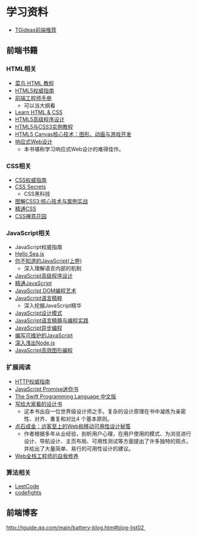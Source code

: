 # 学习资料

* [TGideas前端推荐](http://tguide.qq.com/main/battery-book.htm)

## 前端书籍

### HTML相关
* [菜鸟 HTML 教程](http://www.runoob.com/html/html-tutorial.html)
* [HTML5权威指南](https://item.jd.com/11380424.html)
* [前端工程师手册](https://leohxj.gitbooks.io/front-end-database/content/html-and-css-basic/index.html)
    - 可以当大纲看
* [Learn HTML & CSS](https://learn.shayhowe.com/)
* [HTML5高级程序设计](https://item.jd.com/1173826620.html)
* [HTML5与CSS3实例教程](https://item.jd.com/11515311.html)
* [HTML5 Canvas核心技术：图形、动画与游戏开发](https://item.jd.com/11231175.html)
* [响应式Web设计](https://item.jd.com/12116654.html)
	- 本书堪称学习响应式Web设计的难得佳作。

### CSS相关

* [CSS权威指南](https://item.jd.com/10100250.html)
* [CSS Secrets](https://item.jd.com/17169391325.html)
	- CSS黑科技
* [图解CSS3:核心技术与案例实战](https://item.jd.com/11494721.html)
* [精通CSS](https://item.jd.com/10064452.html)
* [CSS禅意花园](https://e.jd.com/30336812.html)

### JavaScript相关

* JavaScript权威指南
* [Hello Sea.js](https://island2051.gitbooks.io/hello-sea-js/content/)
* [你不知道的JavaScript(上卷)](https://item.jd.com/22303467755.html)
	- 深入理解语言内部的机制
* [JavaScript高级程序设计](https://item.jd.com/10951037.html) 
* [精通JavaScript](https://item.jd.com/11974035.html)
* [JavaScript DOM编程艺术](https://item.jd.com/10603153.html)
* [JavaScript语言精粹](https://item.jd.com/11090963.html)
	- 深入挖掘JavaScript精华
* [JavaScript设计模式](https://item.jd.com/11253887.html)
* [JavaScript语言精髓与编程实践](https://item.jd.com/10950776.html)
* [JavaScript异步编程](https://e.jd.com/30336514.html)
* [编写可维护的JavaScript](https://item.jd.com/11193885.html)
* [深入浅出Node.js](https://item.jd.com/11355978.html)
* [JavaScript高效图形编程](https://item.jd.com/11615410.html)

### 扩展阅读

* [HTTP权威指南](https://item.jd.com/11056556.html)
* [JavaScript Promise迷你书](http://liubin.org/promises-book/)
* [The Swift Programming Language 中文版](http://wiki.jikexueyuan.com/project/swift/)
* [写给大家看的设计书](https://item.jd.com/11824338.html)
	- 这本书出自一位世界级设计师之手。复杂的设计原理在书中凝炼为亲密性、对齐、重复和对比4 个基本原则。
* [点石成金：访客至上的Web和移动可用性设计秘笈](https://item.jd.com/11589225.html)
    - 作者根据多年从业经验，剖析用户心理，在用户使用的模式、为浏览进行设计、导航设计、主页布局、可用性测试等方面提出了许多独特的观点，并给出了大量简单、易行的可用性设计的建议。
* [Web全栈工程师的自我修养](https://item.jd.com/11754085.html)

### 算法相关

* [LeetCode](https://leetcode.com/)
* [codefights](https://codefights.com/)

## 前端博客

http://tguide.qq.com/main/battery-blog.htm#blog-list02 



 









